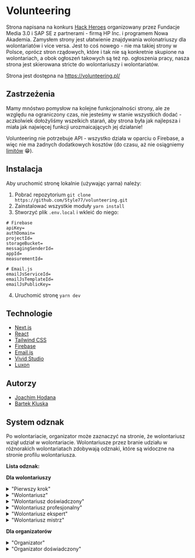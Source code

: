 # Volunteering

Strona napisana na konkurs [Hack Heroes](https://hackheroes.pl/) organizowany przez Fundacje Media 3.0 i SAP SE z partnerami - firmą HP Inc. i programem Nowa Akademia.
Zamysłem strony jest ułatwienie znajdywania wolonatriuszy dla wolontariatów i vice versa. Jest to coś nowego - nie ma takiej strony w Polsce, oprócz stron rządowych, które i tak nie są konkretnie skupione na wolontariach, a obok ogłoszeń takowych są też np. ogłoszenia pracy, nasza strona jest skierowana stricte do wolontariuszy i wolontariatów.

Strona jest dostępna na https://volunteering.pl/

## Zastrzeżenia

Mamy mnóstwo pomysłow na kolejne funkcjonalności strony, ale ze względu na ograniczony czas, nie jesteśmy w stanie wszystkich dodać - aczkolwiek dołożyliśmy wszelkich starań, aby strona była jak najlepsza i miała jak najwięcej funkcji urozmaicających jej działanie!

Volunteering nie potrzebuje API - wszystko działa w oparciu o Firebase, a więc nie ma żadnych dodatkowych kosztów (do czasu, aż nie osiągniemy [limitów](https://cloud.google.com/firestore/quotas) 😁).

## Instalacja

Aby uruchomić stronę lokalnie (używając yarna) należy:

1. Pobrać repozytorium `git clone https://github.com/Style77/volunteering.git`
2. Zainstalować wszystkie moduły `yarn install`
3. Stworzyć plik `.env.local` i wkleić do niego:

```env
# Firebase
apiKey=
authDomain=
projectId=
storageBucket=
messagingSenderId=
appId=
measurementId=

# Email.js
emailJsServiceId=
emailJsTemplateId=
emailJsPublicKey=
```

4. Uruchomić stronę `yarn dev`

## Technologie

- [Next.js](https://nextjs.org/)
- [React](https://reactjs.org/)
- [Tailwind CSS](https://tailwindcss.com/)
- [Firebase](https://firebase.google.com/)
- [Email.js](https://www.emailjs.com/)
- [Vivid Studio](https://vivid.lol/)
- [Luxon](https://moment.github.io/luxon/)

## Autorzy

- [Joachim Hodana](https://github.com/Style77)
- [Bartek Kluska](https://github.com/kluczi)

## System odznak

Po wolontariacie, organizator może zaznaczyć na stronie, że wolontariusz wziął udział w wolontariacie. Wolontariusze przez branie udziału w różnorakich wolontariatach zdobywają odznaki, które są widoczne na stronie profilu wolontariusza.

**Lista odznak:**

**Dla wolontariuszy**
<details>
<summary>"Pierwszy krok"</summary> 
- za pierwszy udział w wolontariacie (ID: 1001)
</details>
<details>
<summary>"Wolontariusz"</summary>
- za udział w 5 wolontariatach (ID: 1005)
</details>
<details>
<summary>"Wolontariusz doświadczony"</summary>
- za udział w 10 wolontariatach (ID: 1010)
</details>
<details>
<summary>"Wolontariusz profesjonalny"</summary>
- za udział w 20 wolontariatach (ID: 1020)
</details>
<details>
<summary>"Wolontariusz ekspert"</summary>
- za udział w 50 wolontariatach (ID: 1050)
</details>
<details>
<summary>"Wolontariusz mistrz"</summary>
- za udział w 100 wolontariatach (ID: 1110)
</details>

**Dla organizatorów**
<details>
<summary>"Organizator"</summary>
- za utworzenie pierwszego wolontariatu (ID: 2001)
</details>
<details>
<summary>"Organizator doświadczony"</summary>
- za utworzenie 5 wolontariatów (ID: 2005)
</details>
